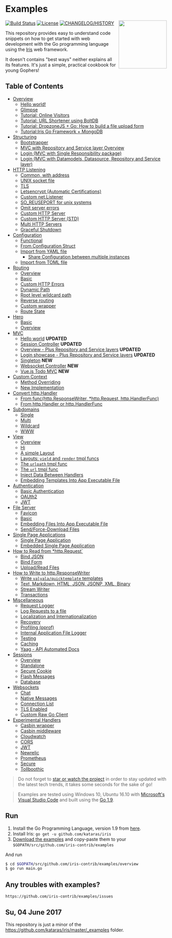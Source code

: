 # Examples

<img align="right" width="150px" src="https://iris-go.com/images/logo.svg?v=10">

<a href="https://travis-ci.org/iris-contrib/examples"><img src="https://img.shields.io/travis/iris-contrib/examples.svg?style=flat-square" alt="Build Status"></a>
<a href="https://github.com/iris-contrib/examples/blob/master/LICENSE"><img src="https://img.shields.io/badge/%20license-MIT%20%20License%20-E91E63.svg?style=flat-square" alt="License"></a>
<a href="https://github.com/kataras/iris/blob/master/HISTORY.md"><img src="https://img.shields.io/badge/version-10.x%20-blue.svg?style=flat-square" alt="CHANGELOG/HISTORY"></a>

This repository provides easy to understand code snippets on how to get started with web development with the Go programming language using the [Iris](https://github.com/kataras/iris) web framework.

It doesn't contains "best ways" neither explains all its features. It's just a simple, practical cookbook for young Gophers!

## Table of Contents

* [Overview](overview)
    * [Hello world!](hello-world/main.go)
    * [Glimpse](overview/main.go)
    * [Tutorial: Online Visitors](tutorial/online-visitors/main.go)
    * [Tutorial: URL Shortener using BoltDB](tutorial/url-shortener/main.go)
    * [Tutorial: DropzoneJS + Go: How to build a file upload form](tutorial/dropzonejs/main.go)
    * [Tutorial:Iris Go Framework + MongoDB](https://medium.com/go-language/iris-go-framework-mongodb-552e349eab9c)
* [Structuring](structuring)
    * [Bootstrapper](structuring/bootstrap/bootstrap/bootstrapper.go)
    * [MVC with Repository and Service layer Overview](mvc/overview/main.go)
    * [Login (MVC with Single Responsibility package)](structuring/login-mvc-single-responsible-package/main.go)
    * [Login (MVC with Datamodels, Datasource, Repository and Service layer)](mvc/login/main.go)
* [HTTP Listening](http-listening)
    * [Common, with address](http-listening/listen-addr/main.go)
    * [UNIX socket file](http-listening/listen-unix/main.go)
    * [TLS](http-listening/listen-tls/main.go)
    * [Letsencrypt (Automatic Certifications)](http-listening/listen-letsencrypt/main.go)
    * [Custom net.Listener](http-listening/custom-listener/main.go)
    * [SO_REUSEPORT for unix systems](http-listening/custom-listener/unix-reuseport/main.go)
    * [Omit server errors](http-listening/listen-addr/omit-server-errors/main.go)
    * [Custom HTTP Server](http-listening/custom-httpserver/easy-way/main.go)
    * [Custom HTTP Server (STD)](http-listening/custom-httpserver/std-way/main.go)
    * [Multi HTTP Servers](http-listening/custom-httpserver/multi/main.go)
    * [Graceful Shutdown](http-listening/graceful-shutdown/default-notifier/main.go)
* [Configuration](configuration)
    * [Functional](configuration/functional/main.go)
    * [From Configuration Struct](configuration/from-configuration-structure/main.go)
    * [Import from YAML file](configuration/from-yaml-file/main.go)
        * [Share Configuration between multiple instances](configuration/from-yaml-file/shared-configuration/main.go)
    * [Import from TOML file](configuration/from-toml-file/main.go)
* [Routing](routing)
    * [Overview](routing/overview/main.go)
    * [Basic](routing/basic/main.go)
    * [Custom HTTP Errors](routing/http-errors/main.go)
    * [Dynamic Path](routing/dynamic-path/main.go)
    * [Root level wildcard path](routing/dynamic-path/root-wildcard/main.go)
    * [Reverse routing](routing/reverse/main.go)
    * [Custom wrapper](routing/custom-wrapper/main.go)
    * [Route State](routing/route-state/main.go)
* [Hero](hero)
    * [Basic](hero/basic/main.go)
    * [Overview](hero/overview/main.go)
* [MVC](mvc)
    * [Hello world](mvc/hello-world/main.go) **UPDATED**
    * [Session Controller](mvc/session-controller/main.go) **UPDATED**
    * [Overview - Plus Repository and Service layers](mvc/overview/main.go) **UPDATED**
    * [Login showcase - Plus Repository and Service layers](mvc/login/web/main.go) **UPDATED**
    * [Singleton](mvc/singleton/main.go) **NEW**
    * [Websocket Controller](mvc/websocket/main.go) **NEW**
    * [Vue.js Todo MVC](tutorial/vuejs-todo-mvc/src/web/main.go) **NEW**
* [Custom Context](routing/custom-context)
    * [Method Overriding](routing/custom-context/method-overriding/main.go)
    * [New Implementation](routing/custom-context/new-implementation/main.go)
* [Convert http.Handler](convert-handlers)
    * [From func(http.ResponseWriter, *http.Request, http.HandlerFunc)](convert-handlers/negroni-like/main.go)
    * [From http.Handler or http.HandlerFunc](convert-handlers/nethttp/main.go)
* [Subdomains](subdomains)
    * [Single](subdomains/single/main.go)
    * [Multi](subdomains/multi/main.go)
    * [Wildcard](subdomains/wildcard/main.go)
    * [WWW](subdomains/www/main.go)
* [View](view)
    * [Overview](view/overview/main.go)
    * [Hi](view/template_html_0/main.go)
    * [A simple Layout](view/template_html_1/main.go)
    * [Layouts: `yield` and `render` tmpl funcs](view/template_html_2/main.go)
    * [The `urlpath` tmpl func](view/template_html_3/main.go)
    * [The `url` tmpl func](view/template_html_4/main.go)
    * [Inject Data Between Handlers](view/context-view-data/main.go)
    * [Embedding Templates Into App Executable File](view/embedding-templates-into-app/main.go)
* [Authentication](authentication)
    * [Basic Authentication](authentication/basicauth/main.go)
    * [OAUth2](authentication/oauth2/main.go)
    * [JWT](experimental-handlers/jwt/simple/main.go)
* [File Server](file-server)
    * [Favicon](file-server/favicon/main.go)
    * [Basic](file-server/basic/main.go)
    * [Embedding Files Into App Executable File](file-server/embedding-files-into-app/main.go)
    * [Send/Force-Download Files](file-server/send-files/main.go)
* [Single Page Applications](file-server/single-page-application)
    * [Single Page Application](file-server/single-page-application/basic/main.go)
    * [Embedded Single Page Application](file-server/single-page-application/embedded-single-page-application/main.go)
* [How to Read from *http.Request`](http_reqest)
    * [Bind JSON](http_request/read-json/main.go)
    * [Bind Form](http_request/read-form/main.go)
    * [Upload/Read Files](http_request/upload-files/main.go)
* [How to Write to http.ResponseWriter](http_responsewriter)
	* [Write `valyala/quicktemplate` templates](http_responsewriter/quicktemplate/main.go)
    * [Text, Markdown, HTML, JSON, JSONP, XML, Binary](http_responsewriter/write-rest/main.go)
    * [Stream Writer](http_responsewriter/stream-writer/main.go)
    * [Transactions](http_responsewriter/transactions/main.go)
* [Miscellaneous](miscellaneous)
    * [Request Logger](http_request/request-logger/main.go)
	* [Log Requests to a file](http_request/request-logger/request-logger-file/main.go)
    * [Localization and Internationalization](miscellaneous/i18n/main.go)
    * [Recovery](miscellaneous/recover/main.go)
    * [Profiling (pprof)](miscellaneous/pprof/main.go)
    * [Internal Application File Logger](miscellaneous/file-logger/main.go)
    * [Testing](testing/httptest/main_test.go)
    * [Caching](cache/simple/main.go)
    * [Yaag - API Automated Docs](apidoc/yaag/main.go)
* [Sessions](sessions)
    * [Overview](sessions/overview/main.go)
    * [Standalone](sessions/standalone/main.go)
    * [Secure Cookie](sessions/securecookie/main.go)
    * [Flash Messages](sessions/flash-messages/main.go)
    * [Database](sessions/database/main.go)
* [Websockets](websocket)
    * [Chat](websocket/chat/main.go)
    * [Native Messages](websocket/native-messages/main.go)
    * [Connection List](websocket/connectionlist/main.go)
    * [TLS Enabled](websocket/secure/main.go)
    * [Custom Raw Go Client](websocket/custom-go-client/main.go)
* [Experimental Handlers](experimental-handlers)
    * [Casbin wrapper](experimental-handlers/casbin/wrapper/main.go)
    * [Casbin middleware](experimental-handlers/casbin/middleware/main.go)
    * [Cloudwatch](experimental-handlers/cloudwatch/simple/main.go)
    * [CORS](experimental-handlers/cors/simple/main.go)
    * [JWT](experimental-handlers/jwt/main.go)
    * [Newrelic](experimental-handlers/newrelic/simple/main.go)
    * [Prometheus](experimental-handlers/prometheus/simple/main.go)
    * [Secure](experimental-handlers/secure/simple/main.go)
    * [Tollboothic](experimental-handlers/tollboothic/limit-handler/main.go)

> Do not forget to [star or watch the project](https://github.com/kataras/iris/stargazers) in order to stay updated with the latest tech trends, it takes some seconds for the sake of go!

> Examples are tested using Windows 10, Ubuntu 16.10 with [Microsoft's Visual Studio Code](https://code.visualstudio.com/) and built using the [Go 1.9](https://golang.org/dl).

## Run

1. Install the Go Programming Language, version 1.9 from [here](https://golang.org/dl).
2. Install Iris: `go get -u github.com/kataras/iris`
3. [Download the examples](https://github.com/iris-contrib/examples/archive/master.zip) and copy-paste them to your `$GOPATH/src/github.com/iris-contrib/examples`

And run

```sh
$ cd $GOPATH/src/github.com/iris-contrib/examples/overview
$ go run main.go
```

## Any troubles with examples?

    https://github.com/iris-contrib/examples/issues

## Su, 04 June 2017

This repository is just a minor of the https://github.com/kataras/iris/master/_examples folder.
